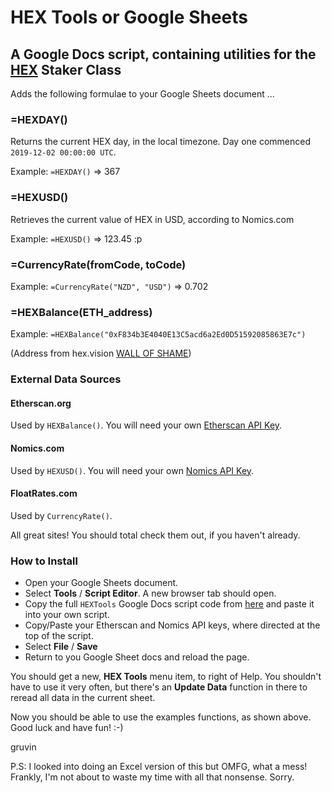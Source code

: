 # HEX Tools or Google Sheets
## A Google Docs script, containing utilities for the [HEX](https://hex.com) Staker Class

Adds the following formulae to your Google Sheets document ...

### =HEXDAY()
Returns the current HEX day, in the local timezone. Day one commenced `2019-12-02 00:00:00 UTC`.

Example: `=HEXDAY()` => 367

### =HEXUSD()
Retrieves the current value of HEX in USD, according to Nomics.com

Example: `=HEXUSD()` => 123.45 :p

### =CurrencyRate(fromCode, toCode)

Example: `=CurrencyRate("NZD", "USD")`  => 0.702

### =HEXBalance(ETH_address)

Example: `=HEXBalance("0xF834b3E4040E13C5acd6a2Ed0D51592085863E7c")`

(Address from hex.vision [WALL OF SHAME](https://hex.vision/app/kibana#/dashboard/6bd47cf0-3676-11ea-8d7f-a79593d8efcc?_a=(description:'Total%20hex%20penalties%20over%20time%20range,%20wall%20of%20shame,%20penalties%20over%20time',filters:!(),fullScreenMode:!f,options:(hidePanelTitles:!f,useMargins:!t),panels:!((embeddableConfig:(title:''),gridData:(h:5,i:e6dce0ea-1276-4b82-93eb-5acea0e3d606,w:11,x:0,y:0),id:'037eacf0-335d-11ea-8d7f-a79593d8efcc',panelIndex:e6dce0ea-1276-4b82-93eb-5acea0e3d606,type:visualization,version:'7.7.0'),(embeddableConfig:(title:''),gridData:(h:5,i:c887a07e-9dd2-4489-a7b4-8d5951dc3725,w:36,x:11,y:0),id:f297a1b0-3b1f-11ea-8d7f-a79593d8efcc,panelIndex:c887a07e-9dd2-4489-a7b4-8d5951dc3725,type:visualization,version:'7.7.0'),(embeddableConfig:(vis:(legendOpen:!f)),gridData:(h:9,i:b68ab5b7-df26-490d-8f7e-d998a50b189a,w:24,x:0,y:5),id:'53f73720-3677-11ea-8d7f-a79593d8efcc',panelIndex:b68ab5b7-df26-490d-8f7e-d998a50b189a,type:visualization,version:'7.7.0'),(embeddableConfig:(),gridData:(h:5,i:'50b2f20a-4c30-42d3-9969-0d20d2c9940b',w:23,x:24,y:5),id:afbacc90-51a5-11ea-8d7f-a79593d8efcc,panelIndex:'50b2f20a-4c30-42d3-9969-0d20d2c9940b',type:visualization,version:'7.7.0'),(embeddableConfig:(),gridData:(h:28,i:'88968b92-d82d-4645-99a6-1942fc323cb1',w:23,x:24,y:10),id:c9589c30-51a6-11ea-8d7f-a79593d8efcc,panelIndex:'88968b92-d82d-4645-99a6-1942fc323cb1',type:visualization,version:'7.7.0'),(embeddableConfig:(),gridData:(h:24,i:bb6101fc-327b-401d-8407-2e564a91967b,w:24,x:0,y:14),id:'1a8148f0-3677-11ea-8d7f-a79593d8efcc',panelIndex:bb6101fc-327b-401d-8407-2e564a91967b,type:search,version:'7.7.0')),query:(language:kuery,query:''),timeRestore:!t,title:'HEX%20Penalties',viewMode:view)&_g=(filters:!(),refreshInterval:(pause:!t,value:0),time:(from:'2019-12-03T00:00:00.000Z',to:now))))


### External Data Sources

#### Etherscan.org
Used by `HEXBalance()`. You will need your own [Etherscan API Key](https://etherscan.io/myapikey).

#### Nomics.com
Used by `HEXUSD()`. You will need your own [Nomics API Key](https://p.nomics.com/cryptocurrency-bitcoin-api/).

#### FloatRates.com
Used by `CurrencyRate()`. 

All great sites! You should total check them out, if you haven't already.

### How to Install

- Open your Google Sheets document. 
- Select **Tools** / **Script Editor**. A new browser tab should open.
- Copy the full `HEXTools` Google Docs script code from [here](https://github.com/gruvin/hextools_for_gsheets/blob/main/HEXTools.gs) and paste it into your own script.
- Copy/Paste your Etherscan and Nomics API keys, where directed at the top of the script.
- Select **File** / **Save**
- Return to you Google Sheet docs and reload the page.

You should get a new, **HEX Tools** menu item, to right of Help. You shouldn't have to use it very often, but there's an **Update Data** function in there to reread all data in the current sheet.

Now you should be able to use the examples functions, as shown above. Good luck and have fun! :-)

gruvin

P.S: I looked into doing an Excel version of this but OMFG, what a mess! Frankly, I'm not about to waste my time with all that nonsense. Sorry.
